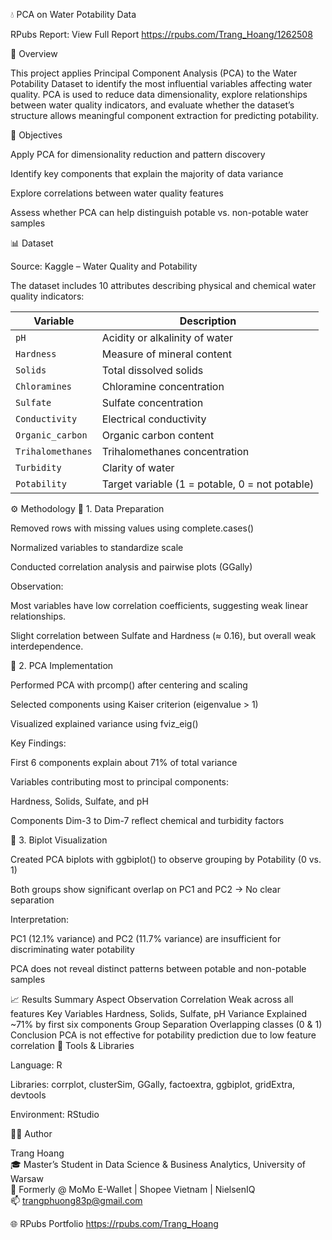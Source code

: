 💧 PCA on Water Potability Data

RPubs Report: View Full Report
https://rpubs.com/Trang_Hoang/1262508

📘 Overview

This project applies Principal Component Analysis (PCA) to the Water Potability Dataset to identify the most influential variables affecting water quality.
PCA is used to reduce data dimensionality, explore relationships between water quality indicators, and evaluate whether the dataset’s structure allows meaningful component extraction for predicting potability.

🎯 Objectives

Apply PCA for dimensionality reduction and pattern discovery

Identify key components that explain the majority of data variance

Explore correlations between water quality features

Assess whether PCA can help distinguish potable vs. non-potable water samples

📊 Dataset

Source: Kaggle – Water Quality and Potability

The dataset includes 10 attributes describing physical and chemical water quality indicators:


| Variable          | Description                                    |
| ----------------- | ---------------------------------------------- |
| `pH`              | Acidity or alkalinity of water                 |
| `Hardness`        | Measure of mineral content                     |
| `Solids`          | Total dissolved solids                         |
| `Chloramines`     | Chloramine concentration                       |
| `Sulfate`         | Sulfate concentration                          |
| `Conductivity`    | Electrical conductivity                        |
| `Organic_carbon`  | Organic carbon content                         |
| `Trihalomethanes` | Trihalomethanes concentration                  |
| `Turbidity`       | Clarity of water                               |
| `Potability`      | Target variable (1 = potable, 0 = not potable) |

⚙️ Methodology
🔹 1. Data Preparation

Removed rows with missing values using complete.cases()

Normalized variables to standardize scale

Conducted correlation analysis and pairwise plots (GGally)

Observation:

Most variables have low correlation coefficients, suggesting weak linear relationships.

Slight correlation between Sulfate and Hardness (≈ 0.16), but overall weak interdependence.

🔹 2. PCA Implementation

Performed PCA with prcomp() after centering and scaling

Selected components using Kaiser criterion (eigenvalue > 1)

Visualized explained variance using fviz_eig()

Key Findings:

First 6 components explain about 71% of total variance

Variables contributing most to principal components:

Hardness, Solids, Sulfate, and pH

Components Dim-3 to Dim-7 reflect chemical and turbidity factors

🔹 3. Biplot Visualization

Created PCA biplots with ggbiplot() to observe grouping by Potability (0 vs. 1)

Both groups show significant overlap on PC1 and PC2 → No clear separation

Interpretation:

PC1 (12.1% variance) and PC2 (11.7% variance) are insufficient for discriminating water potability

PCA does not reveal distinct patterns between potable and non-potable samples

📈 Results Summary
Aspect	Observation
Correlation	Weak across all features
Key Variables	Hardness, Solids, Sulfate, pH
Variance Explained	~71% by first six components
Group Separation	Overlapping classes (0 & 1)
Conclusion	PCA is not effective for potability prediction due to low feature correlation
🧰 Tools & Libraries

Language: R

Libraries:
corrplot, clusterSim, GGally, factoextra, ggbiplot, gridExtra, devtools

Environment: RStudio

👩‍💻 Author

Trang Hoang  
🎓 Master’s Student in Data Science & Business Analytics, University of Warsaw  
💼 Formerly @ MoMo E-Wallet | Shopee Vietnam | NielsenIQ  
📫 trangphuong83p@gmail.com  

🌐 RPubs Portfolio
https://rpubs.com/Trang_Hoang
